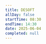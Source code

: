 ```yaml
---
title: DESOFT
allDay: false
startTime: 08:30
endTime: 14:30
date: 2025-06-04
completed: null
---
```

